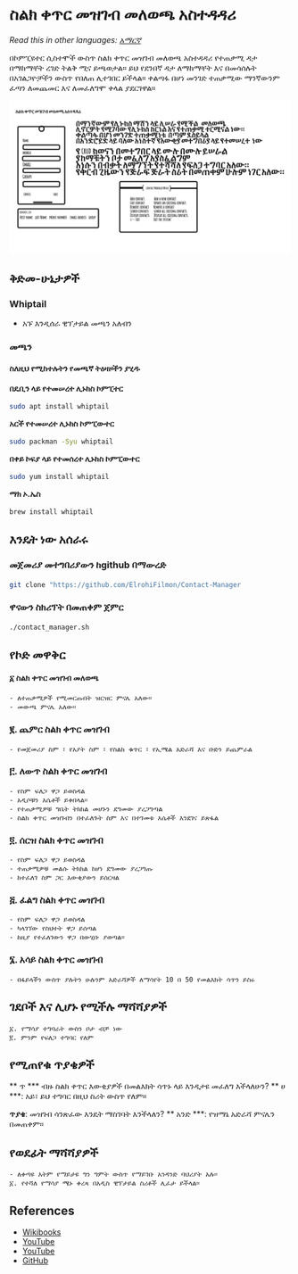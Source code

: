 # ስልክ ቀጥር መዝገብ መለወጫ አስተዳዳሪ

_Read this in other languages:_
[_አማርኛ_](README.am-AM.md)

በኮምፒዩተር ሲስተሞች ውስጥ ስልክ ቀጥር መዝገብ መለወጫ አስተዳዳሪ የተጠቃሚ ዳታ በማከማቸት ረገድ ትልቅ ሚና ይጫወታል።
ይህ የደንበኛ ዳታ ለማከማቸት እና በመሳሰሉት በአገልጋዮቻችን ውስጥ የበለጠ ሊተገበር ይችላል።
ቀልጣፋ በሆነ መንገድ ተጠቃሚው ማንኛውንም ፈጣን ለመጨመር እና ለመፈለግሞ ቀላል ያደርገዋል።

![Contact Manager](./amharic_contact_manager.png)



## ቅድመ-ሁኔታዎች

### Whiptail
- አፑ እንዲሰራ ዊፕታይል መጫን አለብን
 
### መጫን
#### ስለዚህ የሚከተሉትን የመጫኛ ትዕዛዞችን ያሂዱ

**በዴቢን ላይ የተመሠረተ ሊኑክስ ኮምፒተር**

```bash
sudo apt install whiptail
```
**አርች የተመሠረተ ሊኑክስ ኮምፒውተር**


```bash
sudo packman -Syu whiptail
```
**በቀይ ኮፍያ ላይ የተመሰረተ ሊኑክስ ኮምፒውተር**

```bash
sudo yum install whiptail
```

**ማክ ኦ.ኤስ**

```bash
brew install whiptail
```

## እንዴት ነው አሰራሩ
### መጀመሪያ መተግበሪያውን ከgithub በማውረድ 
```bash
git clone "https://github.com/ElrohiFilmon/Contact-Manager
```

### ዋናውን ስክሪፕት በመጠቀም ጀምር
```bash
./contact_manager.sh
```


## የኮድ መዋቅር

#### ፩ ስልክ ቀጥር መዝገብ መለወጫ
    - ለተጠቃሚዎች የሚመርጡበት ዝርዝር ምናሌ አለው።
    - መውጫ ምናሌ አለው።
### ፪. ጨምር ስልክ ቀጥር  መዝገብ
    - የመጀመሪያ ስም ፣ የአያት ስም ፣ የስልክ ቁጥር ፣ የኢሜል አድራሻ እና ቡድን ይጨምራል

### ፫. ለውጥ ስልክ ቀጥር መዝገብ
    - የስም ፍለጋ ዋጋ ይወስዳል
    - አዲሶቹን እሴቶች ይቀበላል።  
    - የተጠቃሚዎቹ ግቤት ትክክል መሆኑን ደግመው ያረጋግጣል
    - ስልክ ቀጥር መዝገብን በተፈለጉት ስም እና በተገመቱ እሴቶች እንደገና ይጽፋል 
### ፬. ሰርዝ ስልክ ቀጥር መዝገብ
    - የስም ፍለጋ ዋጋ ይወስዳል  
    - ተጠቃሚዎቹ መልሱ ትክክል ከሆነ ደግመው ያረጋግጡ
    - ከተፈለገ ስም ጋር እውቂያውን ይሰርዛል
### ፭. ፈልግ ስልክ ቀጥር መዝገብ
    - የስም ፍለጋ ዋጋ ይወስዳል
    - ካላገኘው የስህተት ዋጋ ይሰጣል
    - ከዚያ የተፈለገውን ዋጋ በውሂቡ ያወጣል።

### ፮. አሳይ ስልክ ቀጥር መዝገብ
    - በፋይላችን ውስጥ ያሉትን ሁሉንም አድራሻዎች ለማሳየት 10 በ 50 የመልእክት ሳጥን ይስሩ



## ገደቦች እና ሊሆኑ የሚችሉ ማሻሻያዎች
    ፩. የማሳያ ተግባራት ውስን ቦታ ብቻ ነው
    ፪. ምንም የፍለጋ ተግባር የለም

## የሚጠየቁ ጥያቄዎች
** ጥ *** ብዙ ስልክ ቀጥር እውቂያዎች በመልእክት ሳጥኑ ላይ እንዲታዩ መፈለግ እችላለሁን?
** ሀ ***: አይ፣ ይህ ተግባር በዚህ ስሪት ውስጥ የለም።

**ጥያቄ**: መዝገብ ሳንጽፈው እንዴት ማስገባት እንችላለን?
** አንድ ***: የዝማኔ አድራሻ ምናሌን በመጠቀም።

## የወደፊት ማሻሻያዎች
    - ለቀጣዩ እትም የማይታዩ ግን ግምት ውስጥ የማይገቡ አንዳንድ ባህሪያት አሉ።
    ፩. የተሻለ የማሳያ ሜኑ ቀረጻ በአዲስ ዊፕታይል ስሪቶች ሊፈታ ይችላል።

## References

- [Wikibooks](https://en.wikibooks.org/wiki/Bash_Shell_Scripting/Whiptail)
- [YouTube](https://www.youtube.com/watch?v=gtbX8J0jNkQ)
- [YouTube](https://www.youtube.com/watch?v=KsiPYMKSHU8)
- [GitHub](https://docs.github.com/en/get-started/writing-on-github)